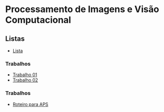 # Processamento de Imagens e Visão Computacional


## Listas
* [Lista](pi_files/listas/01/lista01PI.pdf)

### Trabalhos

* [Trabalho 01](pi_files/trabalhos/01/trabalho01.html)
* [Trabalho 02](pi_files/trabalhos/02/trabalho02.html)

### Trabalhos
* [Roteiro para APS](pi_files/aps/APS_PIVC_2024.pdf)

<!-- ### [Git](https://github.com/viniciusdenovaes/Unip232PI) --> 
